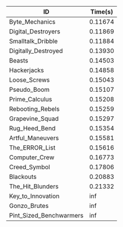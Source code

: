 |ID|Time(s)|
|-|-|
|Byte_Mechanics|0.11674|
|Digital_Destroyers|0.11869|
|Smalltalk_Dribble|0.11884|
|Digitally_Destroyed|0.13930|
|Beasts|0.14503|
|Hackerjacks|0.14858|
|Loose_Screws|0.15043|
|Pseudo_Boom|0.15107|
|Prime_Calculus|0.15208|
|Rebooting_Rebels|0.15259|
|Grapevine_Squad|0.15297|
|Rug_Heed_Bend|0.15354|
|Artful_Maneuvers|0.15581|
|The_ERROR_List|0.15616|
|Computer_Crew|0.16773|
|Creed_Symbol|0.17806|
|Blackouts|0.20883|
|The_Hit_Blunders|0.21332|
|Key_to_Innovation|inf|
|Gonzo_Brutes|inf|
|Pint_Sized_Benchwarmers|inf|
